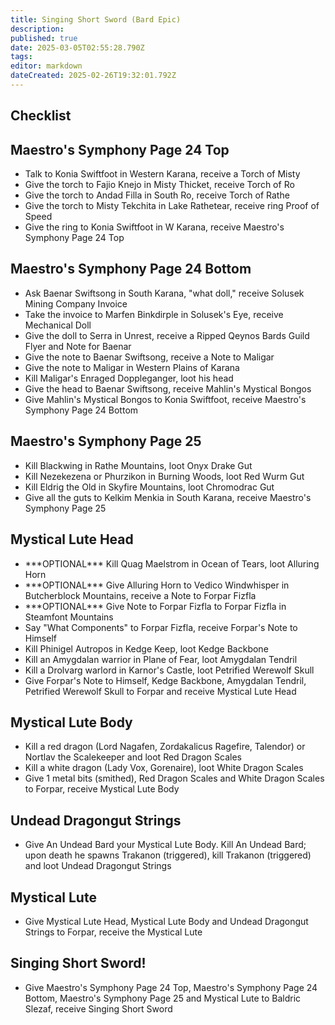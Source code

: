 ```yaml
---
title: Singing Short Sword (Bard Epic)
description: 
published: true
date: 2025-03-05T02:55:28.790Z
tags: 
editor: markdown
dateCreated: 2025-02-26T19:32:01.792Z
---
```


<div class="wiki-content">
  <h2>Checklist</h2>

  <h2>Maestro's Symphony Page 24 Top</h2>
  <ul>
    <li>Talk to Konia Swiftfoot in Western Karana, receive a Torch of Misty</li>
    <li>Give the torch to Fajio Knejo in Misty Thicket, receive Torch of Ro</li>
    <li>Give the torch to Andad Filla in South Ro, receive Torch of Rathe</li>
    <li>Give the torch to Misty Tekchita in Lake Rathetear, receive ring Proof of Speed</li>
    <li>Give the ring to Konia Swiftfoot in W Karana, receive Maestro's Symphony Page 24 Top</li>
  </ul>

  <h2>Maestro's Symphony Page 24 Bottom</h2>
  <ul>
    <li>Ask Baenar Swiftsong in South Karana, "what doll," receive Solusek Mining Company Invoice</li>
    <li>Take the invoice to Marfen Binkdirple in Solusek's Eye, receive Mechanical Doll</li>
    <li>Give the doll to Serra in Unrest, receive a Ripped Qeynos Bards Guild Flyer and Note for Baenar</li>
    <li>Give the note to Baenar Swiftsong, receive a Note to Maligar</li>
    <li>Give the note to Maligar in Western Plains of Karana</li>
    <li>Kill Maligar's Enraged Doppleganger, loot his head</li>
    <li>Give the head to Baenar Swiftsong, receive Mahlin's Mystical Bongos</li>
    <li>Give Mahlin's Mystical Bongos to Konia Swiftfoot, receive Maestro's Symphony Page 24 Bottom</li>
  </ul>

  <h2>Maestro's Symphony Page 25</h2>
  <ul>
    <li>Kill Blackwing in Rathe Mountains, loot Onyx Drake Gut</li>
    <li>Kill Nezekezena or Phurzikon in Burning Woods, loot Red Wurm Gut</li>
    <li>Kill Eldrig the Old in Skyfire Mountains, loot Chromodrac Gut</li>
    <li>Give all the guts to Kelkim Menkia in South Karana, receive Maestro's Symphony Page 25</li>
  </ul>

  <h2>Mystical Lute Head</h2>
  <ul>
    <li>***OPTIONAL*** Kill Quag Maelstrom in Ocean of Tears, loot Alluring Horn</li>
    <li>***OPTIONAL*** Give Alluring Horn to Vedico Windwhisper in Butcherblock Mountains, receive a Note to Forpar Fizfla</li>
    <li>***OPTIONAL*** Give Note to Forpar Fizfla to Forpar Fizfla in Steamfont Mountains</li>
    <li>Say "What Components" to Forpar Fizfla, receive Forpar's Note to Himself</li>
    <li>Kill Phinigel Autropos in Kedge Keep, loot Kedge Backbone</li>
    <li>Kill an Amygdalan warrior in Plane of Fear, loot Amygdalan Tendril</li>
    <li>Kill a Drolvarg warlord in Karnor's Castle, loot Petrified Werewolf Skull</li>
    <li>Give Forpar's Note to Himself, Kedge Backbone, Amygdalan Tendril, Petrified Werewolf Skull to Forpar and receive Mystical Lute Head</li>
  </ul>

  <h2>Mystical Lute Body</h2>
  <ul>
    <li>Kill a red dragon (Lord Nagafen, Zordakalicus Ragefire, Talendor) or Nortlav the Scalekeeper and loot Red Dragon Scales</li>
    <li>Kill a white dragon (Lady Vox, Gorenaire), loot White Dragon Scales</li>
    <li>Give 1 metal bits (smithed), Red Dragon Scales and White Dragon Scales to Forpar, receive Mystical Lute Body</li>
  </ul>

  <h2>Undead Dragongut Strings</h2>
  <ul>
    <li>Give An Undead Bard your Mystical Lute Body. Kill An Undead Bard; upon death he spawns Trakanon (triggered), kill Trakanon (triggered) and loot Undead Dragongut Strings</li>
  </ul>

  <h2>Mystical Lute</h2>
  <ul>
    <li>Give Mystical Lute Head, Mystical Lute Body and Undead Dragongut Strings to Forpar, receive the Mystical Lute</li>
  </ul>

  <h2>Singing Short Sword!</h2>
  <ul>
    <li>Give Maestro's Symphony Page 24 Top, Maestro's Symphony Page 24 Bottom, Maestro's Symphony Page 25 and Mystical Lute to Baldric Slezaf, receive Singing Short Sword</li>
  </ul>
</div>
